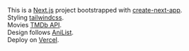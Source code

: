 This is a [Next.js](https://nextjs.org/) project bootstrapped with [create-next-app](https://github.com/vercel/next.js/tree/canary/packages/create-next-app).<br/>
Styling [tailwindcss](https://tailwindcss.com/).<br/>
Movies [TMDb API](https://www.themoviedb.org/).<br/>
Design follows [AniList](https://anilist.co/).<br/>
Deploy on [Vercel](https://vercel.com/).
